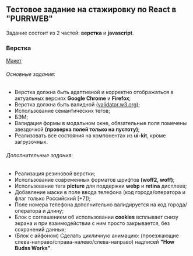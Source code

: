 ### <h2>Тестовое задание на стажировку по React в "PURRWEB"</h2>

<p>Задание состоит из 2 частей: <b>верстка</b> и <b>javascript</b>.</p>
<h3>Верстка</h3>
<a href="https://www.figma.com/file/SinVa5DhtxfjLxeMlSDRNO/%D0%A2%D0%B5%D1%81%D1%82%D0%BE%D0%B2%D0%BE%D0%B5-%D0%B7%D0%B0%D0%B4%D0%B0%D0%BD%D0%B8%D0%B5-(frontend)?t=qWNWsCLl7MOBlaG8-6" target="_blank">Макет</a>
<h6>Основные задания:</h6>
<ul>
  <li>Верстка должна быть адаптивной и корректно отображаться в актуальных версиях <b>Google Chrome</b> и <b>Firefox</b>;</li>
  <li>Верстка должна быть валидной <a href="https://validator.w3.org/">(validator.w3.org)</a>;</li>
  <li>Использование семантических тегов;</li>
  <li>БЭМ;</li>
  <li>Валидация формы в модальном окне, обязательные поля помечены звездочкой <b>(проверка полей только на пустоту)</b>;
  </li>
  <li>Реализовать все состояния на компонентах из <b>ui-kit</b>, кроме загрузочных.</li>
</ul>

<h6>Дополнительные задания:</h6>
<ul>
  <li>Реализация резиновой верстки;</li>
  <li>Использование современных форматов шрифтов <b>(woff2, woff)</b>;</li>
  <li>Использование тега <b>picture</b> для поддержки <b>webp</b> и <b>retina</b> дисплеев;</li>
  <li>Добавление маски в поле ввода телефона (код города/оператора и флаг только Российский [+7]);</li>
  <li>Поле номера телефона дополнительно валидируется на код города/оператора и длину;</li>
  <li>Блок с соглашением об использовании <b>cookies</b> всплывает снизу экрана и при взаимодействии с ним просто закрывается, без сохранений данных;</li>
  <li>(Блок с айфоном) Сделать цикличную анимацию: (проезжающие слева-направо/справа-налево/слева-направо) надписей <b>"How Budss Works"</b>.</li>
</ul>
